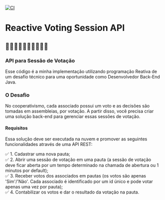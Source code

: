 [![CI](https://github.com/gustavoteixeiradev/Reactive-Voting-Session-API/actions/workflows/gradle.yml/badge.svg)](https://github.com/gustavoteixeiradev/Reactive-Voting-Session-API/actions/workflows/gradle.yml)

# Reactive Voting Session API

## 🙋‍♂️🙋‍♀️🙋💁💁‍♂️💁‍♀️

### API para Sessão de Votação 

Esse código é a minha implementação utilizando programação Reativa de um desafio técnico para uma oportunidade como
Desenvolvedor Back-End Java.

### O Desafio

No cooperativismo, cada associado possui um voto e as decisões são tomadas em assembleias, por votação. A partir disso,
você precisa criar uma solução back-end para gerenciar essas sessões de votação.

#### Requisitos

Essa solução deve ser executada na nuvem e promover as seguintes funcionalidades através de uma API REST:

✅ 1. Cadastrar uma nova pauta;
<br>
✅ 2. Abrir uma sessão de votação em uma pauta (a sessão de votação deve ficar aberta por um tempo determinado na chamada
de abertura ou 1 minutos por default);
<br>
✅ 3. Receber votos dos associados em pautas (os votos são apenas 'Sim'/'Não'. Cada associado é identificado por um id
único e pode votar apenas uma vez por pauta);
<br>
✅ 4. Contabilizar os votos e dar o resultado da votação na pauta. 